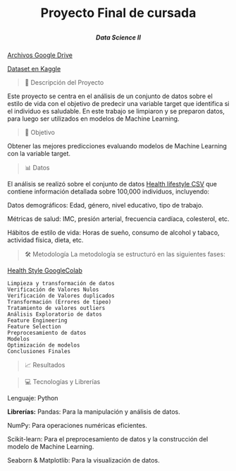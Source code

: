 <h1 align="center">Proyecto Final de cursada</h1>
<h2 align="center"Análisis del dataset: Clasificación según su estilo de vida 🩺📊</h2>
<h5 align="center">Data Science II</h5>

[Archivos Google Drive](https://drive.google.com/drive/folders/1Bn2gcBVJh_kO482aFS8Wl-1pvD6dQ1WT?usp=drive_link)

[Dataset en Kaggle](https://www.kaggle.com/datasets/mahdimashayekhi/disease-risk-from-daily-habits/data)


>📝 Descripción del Proyecto

Este proyecto se centra en el análisis de un conjunto de datos sobre el estilo de vida con el objetivo de predecir una variable target que identifica si el individuo es saludable. 
En este trabajo se limpiaron y se preparon datos, para luego ser utilizados en modelos de Machine Learning.

>🎯 Objetivo

Obtener las mejores predicciones evaluando modelos de Machine Learning con la variable target.

>📊 Datos

El análisis se realizó sobre el conjunto de datos [Health lifestyle CSV](https://drive.google.com/file/d/1_MAq74dISL3u6c0CA4LKtluo7O9fzT51/view?usp=drive_link)  que contiene información detallada sobre 100,000 individuos, incluyendo:

Datos demográficos: Edad, género, nivel educativo, tipo de trabajo.

Métricas de salud: IMC, presión arterial, frecuencia cardíaca, colesterol, etc.

Hábitos de estilo de vida: Horas de sueño, consumo de alcohol y tabaco, actividad física, dieta, etc.

>🛠 Metodología
La metodología se estructuró en las siguientes fases:

[Health Style GoogleColab](https://drive.google.com/file/d/1ZOF0VwGzh3fVqvr_CF3-wdtDZhGnErvZ/view?usp=drive_link)

```
Limpieza y transformación de datos
Verificación de Valores Nulos
Verificación de Valores duplicados
Transformación (Errores de tipeo)
Tratamiento de valores outliers
Análisis Exploratorio de datos
Feature Engineering
Feature Selection
Preprocesamiento de datos
Modelos
Optimización de modelos
Conclusiones Finales
```

>📈 Resultados




>💻 Tecnologías y Librerías

Lenguaje: Python 

**Librerías:**
Pandas: Para la manipulación y análisis de datos.

NumPy: Para operaciones numéricas eficientes.

Scikit-learn: Para el preprocesamiento de datos y la construcción del modelo de Machine Learning.

Seaborn & Matplotlib: Para la visualización de datos.

